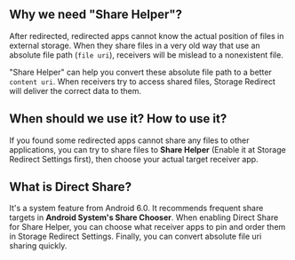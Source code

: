 ## Why we need "Share Helper"?

After redirected, redirected apps cannot know the actual position of files in external storage. When they share files in a very old way that use an absolute file path (`file uri`), receivers will be mislead to a nonexistent file.

"Share Helper" can help you convert these absolute file path to a better `content uri`. When receivers try to access shared files, Storage Redirect will deliver the correct data to them.

## When should we use it? How to use it?

If you found some redirected apps cannot share any files to other applications, you can try to share files to **Share Helper** (Enable it at Storage Redirect Settings first), then choose your actual target receiver app.

## What is Direct Share?

It's a system feature from Android 6.0. It recommends frequent share targets in **Android System's Share Chooser**. When enabling Direct Share for Share Helper, you can choose what receiver apps to pin and order them in Storage Redirect Settings. Finally, you can convert absolute file uri sharing quickly.
